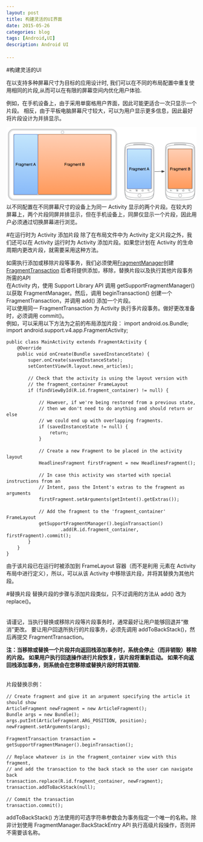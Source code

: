 ```yaml
---
layout: post
title: 构建灵活的UI界面
date: 2015-05-26
categories: blog
tags: [Android,UI]
description: Android UI

---
```

#构建灵活的UI

在以支持多种屏幕尺寸为目标的应用设计时, 我们可以在不同的布局配置中重复使用相同的片段,从而可以在有限的屏幕空间内优化用户体验.<br>

例如，在手机设备上，由于采用单窗格用户界面，因此可能更适合一次只显示一个片段。 相反，由于平板电脑屏幕尺寸较大，可以为用户显示更多信息，因此最好将片段设计为并排显示。<br>

![布局分格](../img/fragments.png)
 以不同配置在不同屏幕尺寸的设备上为同一 Activity 显示的两个片段。在较大的屏幕上，两个片段同屏并排显示，但在手机设备上，同屏仅显示一个片段，因此用户必须通过切换屏幕进行浏览。<br>



 #在运行时为 Activity 添加片段
 除了在布局文件中为 Activity 定义片段之外，我们还可以在 Activity 运行时为 Activity 添加片段。如果您计划在 Activity 的生命周期内更改片段，就需要采用这种方法。
 <br>

如需执行添加或移除片段等事务，我们必须使用<a href="https://developer.android.com/reference/android/support/v4/app/FragmentManager.html">FragmentManager</a>创建<a href="https://developer.android.com/reference/android/support/v4/app/FragmentTransaction.html">FragmentTransaction</a>
后者将提供添加，移除，替换片段以及执行其他片段事务所需的API
<br>
在Activity 内，使用 Support Library API 调用 getSupportFragmentManager() 以获取 FragmentManager。然后，调用 beginTransaction() 创建一个 FragmentTransaction，并调用 add() 添加一个片段。
<br>
可以使用同一 FragmentTransaction 为 Activity 执行多片段事务。做好更改准备时，必须调用 commit()。
<br>
例如，可以采用以下方法为之前的布局添加片段：
    import android.os.Bundle;
    import android.support.v4.app.FragmentActivity;

    public class MainActivity extends FragmentActivity {
        @Override
        public void onCreate(Bundle savedInstanceState) {
            super.onCreate(savedInstanceState);
            setContentView(R.layout.news_articles);

            // Check that the activity is using the layout version with
            // the fragment_container FrameLayout
            if (findViewById(R.id.fragment_container) != null) {

                // However, if we're being restored from a previous state,
                // then we don't need to do anything and should return or else
                // we could end up with overlapping fragments.
                if (savedInstanceState != null) {
                    return;
                }

                // Create a new Fragment to be placed in the activity layout
                HeadlinesFragment firstFragment = new HeadlinesFragment();

                // In case this activity was started with special instructions from an
                // Intent, pass the Intent's extras to the fragment as arguments
                firstFragment.setArguments(getIntent().getExtras());

                // Add the fragment to the 'fragment_container' FrameLayout
                getSupportFragmentManager().beginTransaction()
                        .add(R.id.fragment_container, firstFragment).commit();
            }
        }
    }
由于该片段已在运行时被添加到 FrameLayout 容器（而不是利用 <fragment> 元素在 Activity 布局中进行定义），所以，可以从该 Activity 中移除该片段，并将其替换为其他片段。

#替换片段
替换片段的步骤与添加片段类似，只不过调用的方法从 add() 改为 replace()。<br><br><br>
请谨记，当执行替换或移除片段等片段事务时，通常最好让用户能够回退并“撤消”更改。 要让用户回退所执行的片段事务，必须先调用 addToBackStack()，然后再提交 FragmentTransaction。<br>

**注：当移除或替换一个片段并向返回栈添加事务时，系统会停止（而非销毁）移除的片段。 如果用户执行回退操作进行片段恢复，该片段将重新启动。 如果不向返回栈添加事务，则系统会在您移除或替换片段时将其销毁.**

<br>
片段替换示例：<br>

    // Create fragment and give it an argument specifying the article it should show
    ArticleFragment newFragment = new ArticleFragment();
    Bundle args = new Bundle();
    args.putInt(ArticleFragment.ARG_POSITION, position);
    newFragment.setArguments(args);

    FragmentTransaction transaction = getSupportFragmentManager().beginTransaction();

    // Replace whatever is in the fragment_container view with this fragment,
    // and add the transaction to the back stack so the user can navigate back
    transaction.replace(R.id.fragment_container, newFragment);
    transaction.addToBackStack(null);

    // Commit the transaction
    transaction.commit();

addToBackStack() 方法使用的可选字符串参数会为事务指定一个唯一的名称。除非计划使用 FragmentManager.BackStackEntry API 执行高级片段操作，否则并不需要该名称。